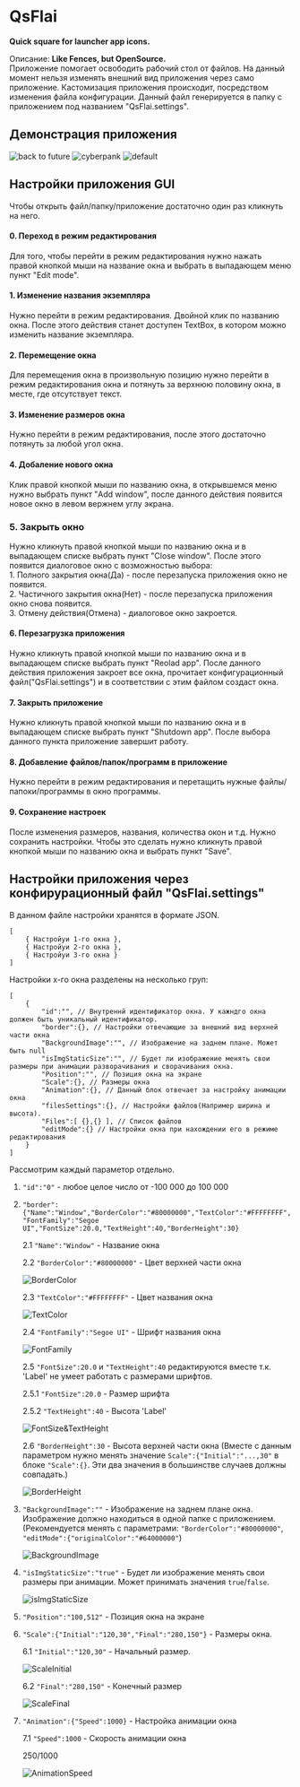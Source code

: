 QsFlai
====
**Quick square for launcher app icons.**

Описание:
**Like Fences, but OpenSource.**<br>
Приложение помогает освободить рабочий стол от файлов. На данный момент нельзя изменять внешний вид приложения через само приложение. Кастомизация приложения происходит, посредством изменения файла конфигурации. Данный файл генерируется в папку с приложением под названием "QsFlai.settings".



Демонстрация приложения
----

![back to future](source/demo/back_to_future.gif)
![cyberpank](source/demo/cyberpank.gif)
![default](source/demo/default.gif)



Настройки приложения GUI
----

Чтобы открыть файл/папку/приложение достаточно один раз кликнуть на него.

#### 0. Переход в режим редактирования

Для того, чтобы перейти в режим редактирования нужно нажать правой кнопкой мыши на название окна и выбрать в выпадающем меню пункт "Edit mode".

#### 1. Изменение названия экземпляра

Нужно перейти в режим редактирования. Двойной клик по названию окна. После этого действия станет доступен TextBox, в котором можно изменить название экземпляра.

#### 2. Перемещение окна

Для перемещения окна в произвольную позицию нужно перейти в режим редактирования окна и потянуть за верхнюю половину окна, в месте, где отсутствует текст.

#### 3. Изменение размеров окна

Нужно перейти в режим редактирования, после этого достаточно потянуть за любой угол окна.

#### 4. Добаление нового окна

Клик правой кнопкой мыши по названию окна, в открывшемся меню нужно выбрать пункт "Add window", после данного действия появится новое окно в левом вержнем углу экрана.

### 5. Закрыть окно

Нужно кликнуть правой кнопкой мыши по названию окна и в выпадающем списке выбрать пункт "Close window". После этого появится диалоговое окно с возможностью выбора:<br> 
    1. Полного закрытия окна(Да) - после перезапуска приложения окно не появится.<br>
    2. Частичного закрытия окна(Нет) - после перезапуска приложения окно снова появится.<br>
    3. Отмену действия(Отмена) - диалоговое окно закроется.<br>

#### 6. Перезагрузка приложения

Нужно кликнуть правой кнопкой мыши по названию окна и в выпадающем списке выбрать пункт "Reolad app". После данного действия приложения закроет все окна, прочитает конфигурационный файл("QsFlai.settings") и в соответствии с этим файлом создаст окна.

#### 7. Закрыть приложение

Нужно кликнуть правой кнопкой мыши по названию окна и в выпадающем списке выбрать пункт "Shutdown app". После выбора данного пункта приложение завершит работу.

#### 8. Добавление файлов/папок/программ в приложение

Нужно перейти в режим редактирования и перетащить нужные файлы/папоки/программы в окно программы.

#### 9. Сохранение настроек 

После изменения размеров, названия, количества окон и т.д. Нужно сохранить настройки. Чтобы это сделать нужно кликнуть правой кнопкой мыши по названию окна и выбрать пункт "Save".



Настройки приложения через конфирурационный файл "QsFlai.settings"
----

В данном файле настройки хранятся в формате JSON.

    [
        { Настройуи 1-го окна },
        { Настройуи 2-го окна },
        { Настройуи 3-го окна }
    ]

Настройки x-го окна разделены на несколько груп:

    [
        {
            "id":"", // Внутреннй идентификатор окна. У кажндго окна должен быть уникальный идентификатор.
            "border":{}, // Настройки отвечающие за внешний вид верхней части окна
            "BackgroundImage":"", // Изображение на заднем плане. Может быть null
            "isImgStaticSize":"", // Будет ли изображение менять свои размеры при анимации разворачивания и сворачивания окна.
            "Position":"", // Позиция окна на экране
            "Scale":{}, // Размеры окна
            "Animation":{}, // Данный блок отвечает за настройку анимации окна
            "filesSettings":{}, // Настройки файлов(Например ширина и высота).
            "Files":[ {},{} ], // Список файлов
            "editMode":{} // Настройки окна при нахождении его в режиме редактирования
        }
    ]

Рассмотрим каждый параметор отдельно.

1. ```"id":"0"``` - любое целое число от -100 000 до 100 000
2. ```"border":{"Name":"Window","BorderColor":"#80000000","TextColor":"#FFFFFFFF","FontFamily":"Segoe UI","FontSize":20.0,"TextHeight":40,"BorderHeight":30}``` 

    2.1 ```"Name":"Window"``` - Название окна 

    2.2 ```"BorderColor":"#80000000"``` - Цвет верхней части окна 

    ![BorderColor](source/doc/BorderColor.jpg) 

    2.3 ```"TextColor":"#FFFFFFFF"``` - Цвет названия окна

    ![TextColor](source/doc/TextColor.jpg)

    2.4 ```"FontFamily":"Segoe UI"``` - Шрифт названия окна

    ![FontFamily](source/doc/FontFamily.jpg)

    2.5 ```"FontSize":20.0``` и ```"TextHeight":40``` редактируются вместе т.к. 'Label' не умеет работать с размерами шрифтов.

    2.5.1 ```"FontSize":20.0``` - Размер шрифта

    2.5.2 ```"TextHeight":40``` - Высота 'Label'

    ![FontSize&TextHeight](source/doc/FontSize&TextHeight.jpg)

    2.6 ```"BorderHeight":30``` - Высота верхней части окна (Вместе с данным параметром нужно менять значение ```Scale":{"Initial":"...,30"``` в блоке ```"Scale":{}```. Эти два значения в большинстве случаев должны совпадать.)

    ![BorderHeight](source/doc/BorderHeight.jpg)

3. ```"BackgroundImage":""``` - Изображение на заднем плане окна. Изображение должно находиться в одной папке с приложением. (Рекомендуется менять с параметрами: ```"BorderColor":"#80000000"```, ```"editMode":{"originalColor":"#64000000"```)

    ![BackgroundImage](source/doc/BackgroundImage.jpg)

4. ```"isImgStaticSize":"true"``` - Будет ли изображение менять свои размеры при анимации. Может принимать значения ```true```/```false```.

    ![isImgStaticSize](source/doc/isImgStaticSize.gif)

5. ```"Position":"100,512"``` - Позиция окна на экране

6. ```"Scale":{"Initial":"120,30","Final":"280,150"}``` - Размеры окна.

    6.1 ```"Initial":"120,30"``` - Начальный размер.

    ![ScaleInitial](source/doc/ScaleInitial.jpg)

    6.2 ```"Final":"280,150"``` - Конечный размер

    ![ScaleFinal](source/doc/ScaleFinal.jpg)

7. ```"Animation":{"Speed":1000}``` - Настройка анимации окна

    7.1 ```"Speed":1000``` - Скорость анимации окна

    250/1000

    ![AnimationSpeed](source/doc/AnimationSpeed.gif)


